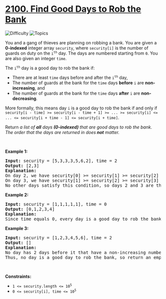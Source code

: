 # [2100. Find Good Days to Rob the Bank](https://leetcode.com/problems/find-good-days-to-rob-the-bank)

![Difficulty](https://img.shields.io/badge/Difficulty-Medium-blue.svg) ![Topics](https://img.shields.io/badge/Topics-Array,%20Dynamic%20Programming,%20Prefix%20Sum-orange.svg)
<br/>

<p>You and a gang of thieves are planning on robbing a bank. You are given a <strong>0-indexed</strong> integer array <code>security</code>, where <code>security[i]</code> is the number of guards on duty on the <code>i<sup>th</sup></code> day. The days are numbered starting from <code>0</code>. You are also given an integer <code>time</code>.</p>

<p>The <code>i<sup>th</sup></code> day is a good day to rob the bank if:</p>

<ul>
	<li>There are at least <code>time</code> days before and after the <code>i<sup>th</sup></code> day,</li>
	<li>The number of guards at the bank for the <code>time</code> days <strong>before</strong> <code>i</code> are <strong>non-increasing</strong>, and</li>
	<li>The number of guards at the bank for the <code>time</code> days <strong>after</strong> <code>i</code> are <strong>non-decreasing</strong>.</li>
</ul>

<p>More formally, this means day <code>i</code> is a good day to rob the bank if and only if <code>security[i - time] &gt;= security[i - time + 1] &gt;= ... &gt;= security[i] &lt;= ... &lt;= security[i + time - 1] &lt;= security[i + time]</code>.</p>

<p>Return <em>a list of <strong>all</strong> days <strong>(0-indexed) </strong>that are good days to rob the bank</em>.<em> The order that the days are returned in does<strong> </strong><strong>not</strong> matter.</em></p>

<p>&nbsp;</p>
<p><strong class="example">Example 1:</strong></p>

<pre>
<strong>Input:</strong> security = [5,3,3,3,5,6,2], time = 2
<strong>Output:</strong> [2,3]
<strong>Explanation:</strong>
On day 2, we have security[0] &gt;= security[1] &gt;= security[2] &lt;= security[3] &lt;= security[4].
On day 3, we have security[1] &gt;= security[2] &gt;= security[3] &lt;= security[4] &lt;= security[5].
No other days satisfy this condition, so days 2 and 3 are the only good days to rob the bank.
</pre>

<p><strong class="example">Example 2:</strong></p>

<pre>
<strong>Input:</strong> security = [1,1,1,1,1], time = 0
<strong>Output:</strong> [0,1,2,3,4]
<strong>Explanation:</strong>
Since time equals 0, every day is a good day to rob the bank, so return every day.
</pre>

<p><strong class="example">Example 3:</strong></p>

<pre>
<strong>Input:</strong> security = [1,2,3,4,5,6], time = 2
<strong>Output:</strong> []
<strong>Explanation:</strong>
No day has 2 days before it that have a non-increasing number of guards.
Thus, no day is a good day to rob the bank, so return an empty list.
</pre>

<p>&nbsp;</p>
<p><strong>Constraints:</strong></p>

<ul>
	<li><code>1 &lt;= security.length &lt;= 10<sup>5</sup></code></li>
	<li><code>0 &lt;= security[i], time &lt;= 10<sup>5</sup></code></li>
</ul>

